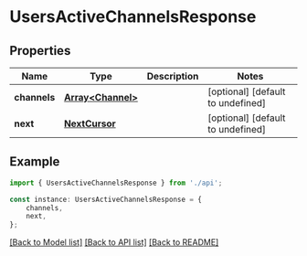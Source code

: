 # UsersActiveChannelsResponse


## Properties

Name | Type | Description | Notes
------------ | ------------- | ------------- | -------------
**channels** | [**Array&lt;Channel&gt;**](Channel.md) |  | [optional] [default to undefined]
**next** | [**NextCursor**](NextCursor.md) |  | [optional] [default to undefined]

## Example

```typescript
import { UsersActiveChannelsResponse } from './api';

const instance: UsersActiveChannelsResponse = {
    channels,
    next,
};
```

[[Back to Model list]](../README.md#documentation-for-models) [[Back to API list]](../README.md#documentation-for-api-endpoints) [[Back to README]](../README.md)
